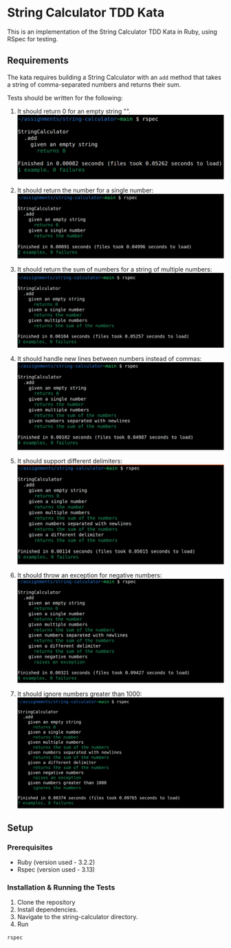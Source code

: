 # String Calculator TDD Kata

This is an implementation of the String Calculator TDD Kata in Ruby, using RSpec for testing.

## Requirements

The kata requires building a String Calculator with an `add` method that takes a string of comma-separated numbers and returns their sum.

Tests should be written for the following:
1. It should return 0 for an empty string "".
![String Calculator](images/empty_string.png)

2. It should return the number for a single number:
![String Calculator](images/single_number_string.png)

3. It should return the sum of numbers for a string of multiple numbers:
![String Calculator](images/multiple_numbers_string.png)

4. It should handle new lines between numbers instead of commas:
![String Calculator](images/new_line_string.png)

5. It should support different delimiters:
![String Calculator](images/different_delimiters_string.png)

6. It should throw an exception for negative numbers:
![String Calculator](images/negative_numbers_string.png)

7. It should ignore numbers greater than 1000:
![String Calculator](images/ignore_numbers_greater_than_1000.png)

## Setup

### Prerequisites

- Ruby (version used - 3.2.2)
- Rspec (version used - 3.13)

### Installation & Running the Tests

1. Clone the repository
2. Install dependencies.
3. Navigate to the string-calculator directory.
4. Run 
```bash 
rspec

